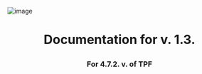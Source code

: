 ![image](https://user-images.githubusercontent.com/37147270/130256008-a0cbcf53-6e3b-4e5c-b128-ffa5d1f8dd08.png)
# <p align="center">Documentation for v. 1.3.</p>
### <p align="center">For 4.7.2. v. of TPF</p>
